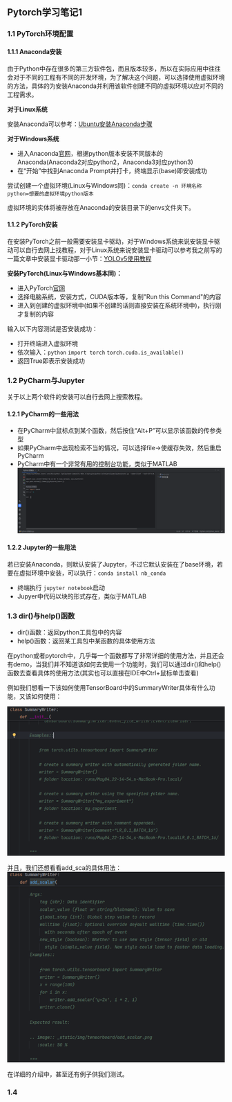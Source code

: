 ## Pytorch学习笔记1

### 1.1 PyTorch环境配置

#### 1.1.1 Anaconda安装

由于Python中存在很多的第三方软件包，而且版本较多，所以在实际应用中往往会对于不同的工程有不同的开发环境，为了解决这个问题，可以选择使用虚拟环境的方法，具体的为安装Anaconda并利用该软件创建不同的虚拟环境以应对不同的工程需求。

**对于Linux系统**

安装Anaconda可以参考：[Ubuntu安装Anaconda步骤](https://blog.csdn.net/KRISNAT/article/details/124041869)

**对于Windows系统**

* 进入Anaconda[官网](https://repo.anaconda.com)，根据python版本安装不同版本的Anaconda(Anaconda2对应python2，Anaconda3对应python3)
* 在“开始”中找到Anaconda Prompt并打卡，终端显示(base)即安装成功

尝试创建一个虚拟环境(Linux与Windows同)：`conda create -n 环境名称 python=想要的虚拟环境python版本`

虚拟环境的实体将被存放在Anaconda的安装目录下的envs文件夹下。

#### 1.1.2 PyTorch安装

在安装PyTorch之前一般需要安装显卡驱动，对于Windows系统来说安装显卡驱动可以自行去网上找教程，对于Linux系统来说安装显卡驱动可以参考我之前写的一篇文章中安装显卡驱动那一小节：[YOLOv5使用教程](https://xiaozan-hust.github.io/2024/08/17/%E6%8A%80%E6%9C%AF%E7%AC%94%E8%AE%B0-YOLOv5%E4%BD%BF%E7%94%A8%E6%95%99%E7%A8%8B/)

**安装PyTorch(Linux与Windows基本同)：**

* 进入PyTorch[官网](https://pytorch.org/get-started/locally/)
* 选择电脑系统，安装方式，CUDA版本等，复制"Run this Command"的内容
* 进入到创建的虚拟环境中(如果不创建的话则直接安装在系统环境中)，执行刚才复制的内容

输入以下内容测试是否安装成功：

* 打开终端进入虚拟环境
* 依次输入：`python`  `import torch`   `torch.cuda.is_available()`
* 返回True即表示安装成功

### 1.2 PyCharm与Jupyter

关于以上两个软件的安装可以自行去网上搜索教程。

#### 1.2.1 PyCharm的一些用法

* 在PyCharm中鼠标点到某个函数，然后按住“Alt+P”可以显示该函数的传参类型
* 如果PyCharm中出现检索不当的情况，可以选择file->使缓存失效，然后重启PyCharm
* PyCharm中有一个非常有用的控制台功能，类似于MATLAB ![python控制台](imgs/01.png)

#### 1.2.2 Jupyter的一些用法

若已安装Anaconda，则默认安装了Jupyter，不过它默认安装在了base环境，若要在虚拟环境中安装，可以执行：`conda install nb_conda`

* 终端执行 `jupyter notebook`启动
* Jupyer中代码以块的形式存在，类似于MATLAB

### 1.3 dir()与help()函数

* dir()函数：返回python工具包中的内容
* help()函数：返回某工具包中某函数的具体使用方法

在python或者pytorch中，几乎每一个函数都写了非常详细的使用方法，并且还会有demo，当我们并不知道该如何去使用一个功能时，我们可以通过dir()和help()函数去查看具体的使用方法(其实也可以直接在IDE中Ctrl+鼠标单击查看)

例如我们想看一下该如何使用TensorBoard中的SummaryWriter具体有什么功能，又该如何使用：

![SummaryWriter](imgs/02.png)

并且，我们还想看看add_sca的具体用法：
![add_scalar](imgs/03.png)

在详细的介绍中，甚至还有例子供我们测试。

### 1.4
